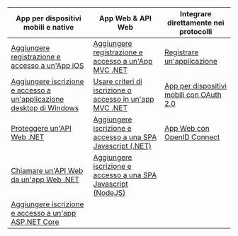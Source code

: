 | App per dispositivi mobili e native | App Web & API Web | Integrare direttamente nei protocolli |
| --- | --- | --- |
| [Aggiungere registrazione e accesso a un'App iOS](../articles/active-directory-b2c/active-directory-b2c-devquickstarts-ios.md) |[Aggiungere registrazione e accesso a un'App MVC .NET](../articles/active-directory-b2c/active-directory-b2c-devquickstarts-web-dotnet.md) |[Registrare un'applicazione](../articles/active-directory-b2c/active-directory-b2c-app-registration.md) |
| [Aggiungere iscrizione e accesso a un'applicazione desktop di Windows](../articles/active-directory-b2c/active-directory-b2c-devquickstarts-native-dotnet.md) |[Usare criteri di iscrizione o accesso in un'app MVC .NET](../articles/active-directory-b2c/active-directory-b2c-devquickstarts-web-dotnet-susi.md) |[App per dispositivi mobili con OAuth 2.0](../articles/active-directory-b2c/active-directory-b2c-reference-oauth-code.md) |
| [Proteggere un'API Web .NET](../articles/active-directory-b2c/active-directory-b2c-devquickstarts-api-dotnet.md) | [Aggiungere iscrizione e accesso a una SPA Javascript (.NET)](https://github.com/Azure-Samples/active-directory-b2c-javascript-singlepageapp-dotnet-webapi) | [App Web con OpenID Connect](../articles/active-directory-b2c/active-directory-b2c-reference-oidc.md) |
| [Chiamare un'API Web da un'app Web .NET](../articles/active-directory-b2c/active-directory-b2c-devquickstarts-web-api-dotnet.md) | [Aggiungere iscrizione e accesso a una SPA Javascript (NodeJS)](https://github.com/Azure-Samples/active-directory-b2c-javascript-singlepageapp-nodejs-webapi)| |
| [Aggiungere iscrizione e accesso a un'app ASP.NET Core](https://github.com/azure-samples/active-directory-dotnet-webapp-openidconnect-aspnetcore-b2c) | | |

